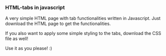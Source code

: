 ### HTML-tabs in javascript ###

A very simple HTML page with tab functionalities written in Javascript. Just download the HTML page to get the functionalities. 

If you also want to apply some simple styling to the tabs, download the CSS file as well! 



Use it as you please! :) 
